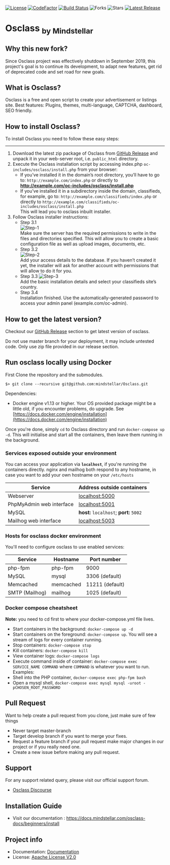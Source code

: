 [![License](https://img.shields.io/badge/License-Apache%202.0-blue.svg)](https://github.com/mindstellar/Osclass/blob/master/LICENSE-2.0.txt)
[![CodeFactor](https://www.codefactor.io/repository/github/mindstellar/osclass/badge)](https://www.codefactor.io/repository/github/mindstellar/osclass)
[![Build Status](https://travis-ci.com/mindstellar/Osclass.svg?branch=master)](https://travis-ci.com/mindstellar/Osclass)
![Forks](https://img.shields.io/github/forks/mindstellar/osclass)
![Stars](https://img.shields.io/github/stars/mindstellar/osclass)
[![Latest Release](https://img.shields.io/badge/dynamic/json?label=Latest%20Release&query=%24.tag_name&url=https%3A%2F%2Fapi.github.com%2Frepos%2Fmindstellar%2Fosclass%2Freleases%2Flatest)](https://github.com/mindstellar/Osclass/releases/latest)

# Osclass <sub>by Mindstellar</sub>

## Why this new fork?
Since Osclass project was effectively shutdown in September 2019, this project's goal is to continue its development, to adapt new features, get rid of deprecated code and set road for new goals.

## What is Osclass?
Osclass is a free and open script to create your advertisement or listings site. Best features: Plugins,
themes, multi-language, CAPTCHA, dashboard, SEO friendly.

## How to install Osclass?
To install Osclass you need to follow these easy steps:
***
1. Download the latest zip package of Osclass from [GitHub Release](https://github.com/mindstellar/Osclass/releases) and
unpack it in your web-server root, i.e. `public_html` directory.
2. Execute the Osclass installation script by accessing index.php `oc-includes/osclass/install.php` from your browser:  
      * If you’ve installed it in the domain’s root directory, you’ll have to go to: `http://example.com/index.php` or directly to **http://example.com/oc-includes/osclass/install.php**  
      * If you’ve installed it in a subdirectory inside the domain, classifieds, for example, go to: `http://example.com/classifieds/index.php` or directly to `http://example.com/classifieds/oc-includes/osclass/install.php`  
        This will lead you to osclass inbuilt installer.
3. Follow Osclass installer instructions:
     * Step 3.1  
        ![Step-1](https://raw.githubusercontent.com/mindstellar/Osclass-Docs/master/.gitbook/assets/Installer-step-1.png)  
      Make sure the server has the required permissions to write in the files and directories specified. This will allow you to create a basic configuration file as well as upload images, documents, etc.
     * Step 3.2  
       ![Step-2](https://raw.githubusercontent.com/mindstellar/Osclass-Docs/master/.gitbook/assets/Installer-step-2.png)  
      Add your access details to the database. If you haven’t created it yet, the installer will ask for another account with permissions that will allow to do it for you.
     * Step 3.3
       ![Step-3](https://raw.githubusercontent.com/mindstellar/Osclass-Docs/master/.gitbook/assets/installer-step-3.png)  
      Add the basic installation details and select your classifieds site’s country.
     * Step 3.4  
      Installation finished. Use the automatically-generated password to access your admin panel (example.com/oc-admin).
      
## How to get the latest version?
Checkout our [GitHub Release](https://github.com/mindstellar/Osclass/releases) section to get latest version of osclass.
 
Do not use master branch for your deployment, it may include untested code. Only use zip file provided in our release section.
  
## Run osclass locally using Docker #
First Clone the repository and the submodules.

```
$> git clone --recursive git@github.com:mindstellar/Osclass.git
```

Dependencies:

  * Docker engine v1.13 or higher. Your OS provided package might be a little old, if you encounter problems, do upgrade. See [https://docs.docker.com/engine/installation](https://docs.docker.com/engine/installation)

Once you're done, simply `cd` to Osclass directory and run `docker-compose up -d`. This will initialise and start all the containers, then leave them running in the background.

### Services exposed outside your environment ##

You can access your application via **`localhost`**, if you're running the containers directly. nginx and mailhog both respond to any hostname, in case you want to add your own hostname on your `/etc/hosts` 

Service|Address outside containers
------|---------
Webserver|[localhost:5000](http://localhost:5000)
PhpMyAdmin web interface|[localhost:5001](http://localhost:5001)
MySQL|**host:** `localhost`; **port:** `5002`
Mailhog web interface|[localhost:5003](http://localhost:5003)

### Hosts for osclass docker environment ##

You'll need to configure osclass to use enabled services:

Service|Hostname|Port number
------|---------|-----------
php-fpm|php-fpm|9000
MySQL|mysql|3306 (default)
Memcached|memcached|11211 (default)
SMTP (Mailhog)|mailhog|1025 (default)

### Docker compose cheatsheet #

**Note:** you need to cd first to where your docker-compose.yml file lives.

  * Start containers in the background: `docker-compose up -d`
  * Start containers on the foreground: `docker-compose up`. You will see a stream of logs for every container running.
  * Stop containers: `docker-compose stop`
  * Kill containers: `docker-compose kill`
  * View container logs: `docker-compose logs`
  * Execute command inside of container: `docker-compose exec SERVICE_NAME COMMAND` where `COMMAND` is whatever you want to run. Examples:
  * Shell into the PHP container, `docker-compose exec php-fpm bash`
  * Open a mysql shell, `docker-compose exec mysql mysql -uroot -pCHOSEN_ROOT_PASSWORD`

## Pull Request
Want to help create a pull request from you clone, just make sure of few things

* Never target master-branch
* Target develop branch if you want to merge your fixes.
* Request a feature branch if your pull request make major changes in our project or if you really need one.
* Create a new issue before making any pull request.

## Support
For any support related query, please visit our official support forum.

* [Osclass Discourse][support-forum]

## Installation Guide
* Visit our documentation : https://docs.mindstellar.com/osclass-docs/beginners/install

## Project info

* Documentation: [Documentation][documentation]
* License: [Apache License V2.0][license]

[documentation]: https://docs.mindstellar.com/
[support-forum]: https://osclass.discourse.group
[original-code]: https://github.com/osclass/Osclass
[code]: https://github.com/mindstellar/Osclass
[license]: http://www.apache.org/licenses/LICENSE-2.0
